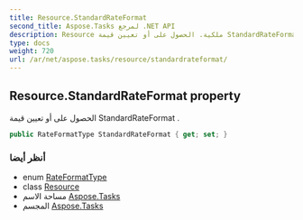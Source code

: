 ```yaml
---
title: Resource.StandardRateFormat
second_title: Aspose.Tasks لمرجع .NET API
description: Resource ملكية. الحصول على أو تعيين قيمة StandardRateFormat .
type: docs
weight: 720
url: /ar/net/aspose.tasks/resource/standardrateformat/
---
```

## Resource.StandardRateFormat property

الحصول على أو تعيين قيمة StandardRateFormat .

```csharp
public RateFormatType StandardRateFormat { get; set; }
```

### أنظر أيضا

* enum [RateFormatType](../../rateformattype/)
* class [Resource](../)
* مساحة الاسم [Aspose.Tasks](../../resource/)
* المجسم [Aspose.Tasks](../../../)


